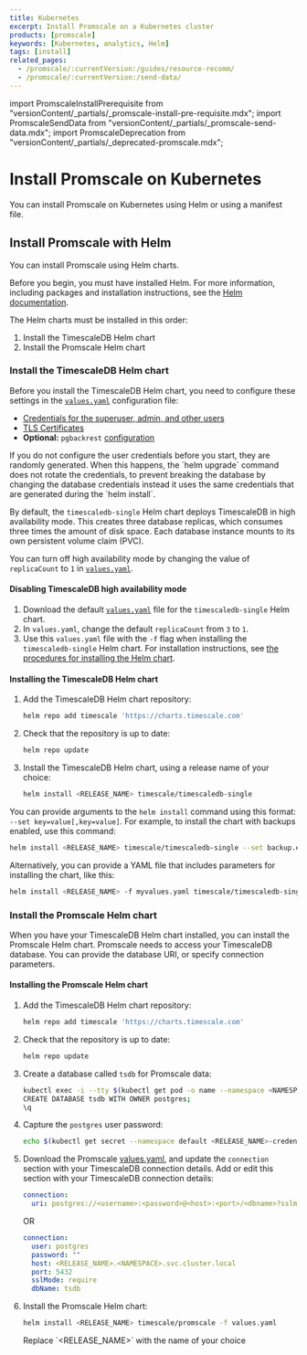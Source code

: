 ```yaml
---
title: Kubernetes
excerpt: Install Promscale on a Kubernetes cluster
products: [promscale]
keywords: [Kubernetes, analytics, Helm]
tags: [install]
related_pages:
  - /promscale/:currentVersion:/guides/resource-recomm/
  - /promscale/:currentVersion:/send-data/
---
```


import PromscaleInstallPrerequisite from "versionContent/_partials/_promscale-install-pre-requisite.mdx";
import PromscaleSendData from "versionContent/_partials/_promscale-send-data.mdx";
import PromscaleDeprecation from "versionContent/_partials/_deprecated-promscale.mdx";

# Install Promscale on Kubernetes

<PromscaleDeprecation />

You can install Promscale on Kubernetes using Helm or using a manifest file.

<PromscaleInstallPrerequisite />

## Install Promscale with Helm

You can install Promscale using Helm charts.

Before you begin, you must have installed Helm. For more information, including
packages and installation instructions, see the
[Helm documentation][install-helm].

The Helm charts must be installed
in this order:

1.  Install the TimescaleDB Helm chart
1.  Install the Promscale Helm chart

### Install the TimescaleDB Helm chart

Before you install the TimescaleDB Helm chart, you need to configure these
settings in the [`values.yaml`][timescaledb-single-values-yaml] configuration file:

*   [Credentials for the superuser, admin, and other users][timescaledb-helm-values-creds]
*   [TLS Certificates][timescaledb-helm-values-certs]
*   **Optional:** `pgbackrest` [configuration][timescale-backups]

<Highlight type="note">
If you do not configure the user credentials before you start, they are randomly
generated. When this happens, the `helm upgrade` command does not rotate the
credentials, to prevent breaking the database by changing the database
credentials instead it uses the same credentials that are generated during the
`helm install`.
</Highlight>

By default, the `timescaledb-single` Helm chart deploys TimescaleDB in
high availability mode. This creates three database replicas,
which consumes three times the amount of disk space. Each database
instance mounts to its own persistent volume claim (PVC).

You can turn off high availability mode by changing the value of `replicaCount`
to `1` in
[`values.yaml`][timescaledb-single-values-yaml].

<Procedure>

#### Disabling TimescaleDB high availability mode

1.  Download the default [`values.yaml`][timescaledb-single-values-yaml] file for the `timescaledb-single` Helm chart.
1.  In `values.yaml`, change the default `replicaCount` from `3` to `1`.
1.  Use this `values.yaml` file with the `-f` flag when installing the `timescaledb-single` Helm chart.
    For installation instructions, see [the procedures for installing the Helm chart](#installing-the-timescaledb-helm-chart).

</Procedure>

<Procedure>

#### Installing the TimescaleDB Helm chart

1.  Add the TimescaleDB Helm chart repository:

    ```bash
    helm repo add timescale 'https://charts.timescale.com'
    ```

1.  Check that the repository is up to date:

    ```bash
    helm repo update
    ```

1.  Install the TimescaleDB Helm chart, using a release name of your choice:

    ```bash
    helm install <RELEASE_NAME> timescale/timescaledb-single
    ```

</Procedure>

You can provide arguments to the `helm install` command using this format:
`--set key=value[,key=value]`. For example, to install the  chart with backups
enabled, use this command:

```bash
helm install <RELEASE_NAME> timescale/timescaledb-single --set backup.enabled=true
```

Alternatively, you can provide a YAML file that includes parameters for
installing the chart, like this:

```bash
helm install <RELEASE_NAME> -f myvalues.yaml timescale/timescaledb-single
```

### Install the Promscale Helm chart

When you have your TimescaleDB Helm chart installed, you can install the
Promscale Helm chart. Promscale needs to access your TimescaleDB database. You
can provide the database URI, or specify connection parameters.

<Procedure>

#### Installing the Promscale Helm chart

1.  Add the TimescaleDB Helm chart repository:

    ```bash
    helm repo add timescale 'https://charts.timescale.com'
    ```

1.  Check that the repository is up to date:

    ```bash
    helm repo update
    ```

1.  Create a database called `tsdb` for Promscale data:

    ```bash
    kubectl exec -i --tty $(kubectl get pod -o name --namespace <NAMESPACE> -l role=master,release=<RELEASE_NAME>) -- psql -U postgres
    CREATE DATABASE tsdb WITH OWNER postgres;
    \q
    ```

1.  Capture the `postgres` user password:

    ```bash
    echo $(kubectl get secret --namespace default <RELEASE_NAME>-credentials -o jsonpath="{.data.PATRONI_SUPERUSER_PASSWORD}" | base64 --decode)
    ```

1.  Download the Promscale
    [values.yaml][promscale-values-yaml], and update the `connection` section
    with your TimescaleDB connection details.
    Add or edit this section with your TimescaleDB connection details:
    <Terminal>

    <tab label='Database URI'>

    ```yaml
    connection:
      uri: postgres://<username>:<password>@<host>:<port>/<dbname>?sslmode=require
    ```

    </tab>

    OR

    <tab label="Connection parameters">

    ```yaml
    connection:
      user: postgres
      password: ""
      host: <RELEASE_NAME>.<NAMESPACE>.svc.cluster.local
      port: 5432
      sslMode: require
      dbName: tsdb
    ```

    </tab>

    </Terminal>

1.  Install the Promscale Helm chart:

    ```bash
    helm install <RELEASE_NAME> timescale/promscale -f values.yaml
    ```

    <Highlight type="note">
    Replace `&lt;RELEASE_NAME&gt;` with the name of your choice
    </Highlight>

</Procedure>

<PromscaleSendData />

[install-binary]: /promscale/:currentVersion:/installation/binary/
[install-helm]: /promscale/:currentVersion:/installation/kubernetes/#install-promscale-with-helm
[promscale-values-yaml]: https://github.com/timescale/helm-charts/blob/main/charts/promscale/values.yaml
[send-data]: /promscale/:currentVersion:/send-data/
[template-manifest]: https://github.com/timescale/promscale/blob/0.13.0/deploy/static/deploy.yaml
[timescale-backups]: https://github.com/timescale/timescaledb-kubernetes/tree/master/charts/timescaledb-single#create-backups-to-s3
[timescaledb-helm-values-certs]: https://github.com/timescale/timescaledb-kubernetes/blob/master/charts/timescaledb-single/values.yaml#L45
[timescaledb-helm-values-creds]: https://github.com/timescale/timescaledb-kubernetes/blob/master/charts/timescaledb-single/values.yaml#L33
[timescaledb-single-values-yaml]: https://github.com/timescale/timescaledb-kubernetes/blob/master/charts/timescaledb-single/values.yaml
